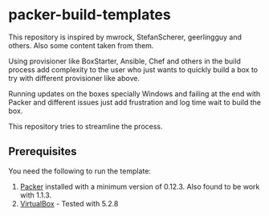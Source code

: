 # packer-build-templates
This repository is inspired by mwrock, StefanScherer, geerlingguy and others. Also some content taken from them.

Using provisioner like BoxStarter, Ansible, Chef and others in the build process add complexity to the user who just wants to quickly build a box to try with different provisioner like above. 

Running updates on the boxes specially Windows and failing at the end with Packer and different issues just add frustration and log time wait to build the box. 

This repository tries to streamline the process. 

## Prerequisites

You need the following to run the template:

1. [Packer](https://packer.io/docs/installation.html) installed with a minimum version of 0.12.3. Also found to be work with 1.1.3.
2. [VirtualBox](https://www.virtualbox.org/wiki/Downloads) - Tested with 5.2.8


